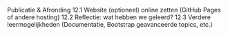 Publicatie & Afronding
12.1 Website (optioneel) online zetten (GitHub Pages of andere hosting)
12.2 Reflectie: wat hebben we geleerd?
12.3 Verdere leermogelijkheden (Documentatie, Bootstrap geavanceerde topics, etc.)